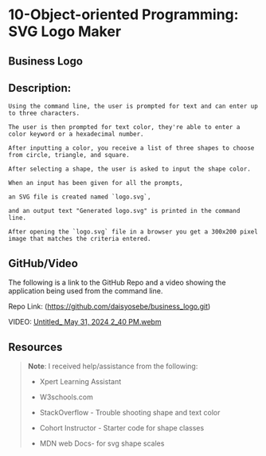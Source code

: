 # 10-Object-oriented Programming: SVG Logo Maker

## Business Logo
## Description:
```
Using the command line, the user is prompted for text and can enter up to three characters.

The user is then prompted for text color, they're able to enter a color keyword or a hexadecimal number.

After inputting a color, you receive a list of three shapes to choose from circle, triangle, and square.

After selecting a shape, the user is asked to input the shape color.

When an input has been given for all the prompts,

an SVG file is created named `logo.svg`,

and an output text "Generated logo.svg" is printed in the command line.

After opening the `logo.svg` file in a browser you get a 300x200 pixel image that matches the criteria entered. 

```

## GitHub/Video

The following is a link to the GitHub Repo and a video showing the application being used from the command line.

Repo Link: (https://github.com/daisyosebe/business_logo.git)

VIDEO:
[Untitled_ May 31, 2024 2_40 PM.webm](https://github.com/daisyosebe/business_logo/assets/145105156/dc8c7eee-a013-435b-a50e-6dd32adcc2b2)


## Resources

> **Note**: I received help/assistance from the following: 
> 
> * Xpert Learning Assistant 
>
> * W3schools.com 
>
> * StackOverflow - Trouble shooting shape and text color  
>
> * Cohort Instructor - Starter code for shape classes
>
> * MDN web Docs- for svg shape scales



